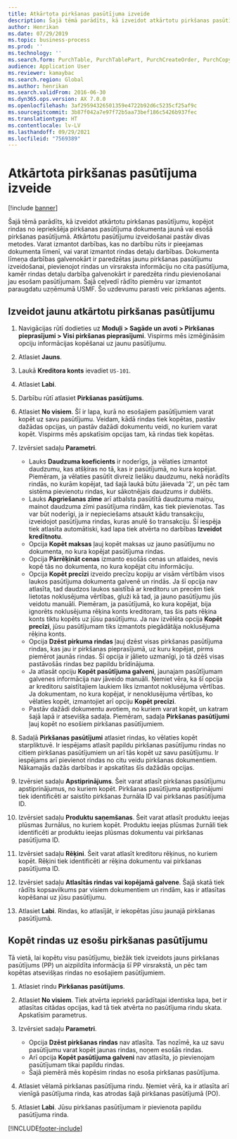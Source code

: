 ```yaml
---
title: Atkārtota pirkšanas pasūtījuma izveide
description: Šajā tēmā parādīts, kā izveidot atkārtotu pirkšanas pasūtījumu, kopējot rindas no iepriekšēja pirkšanas pasūtījuma dokumenta jaunā vai esošā pirkšanas pasūtījumā.
author: Henrikan
ms.date: 07/29/2019
ms.topic: business-process
ms.prod: ''
ms.technology: ''
ms.search.form: PurchTable, PurchTablePart, PurchCreateOrder, PurchCopying
audience: Application User
ms.reviewer: kamaybac
ms.search.region: Global
ms.author: henrikan
ms.search.validFrom: 2016-06-30
ms.dyn365.ops.version: AX 7.0.0
ms.openlocfilehash: 3af29594326501359e4722b92d6c5235cf25af9c
ms.sourcegitcommit: 3b87f042a7e97f72b5aa73bef186c5426b937fec
ms.translationtype: HT
ms.contentlocale: lv-LV
ms.lasthandoff: 09/29/2021
ms.locfileid: "7569389"
---
```

# <a name="create-a-repeat-purchase-order"></a>Atkārtota pirkšanas pasūtījuma izveide

[!include [banner](../../includes/banner.md)]

Šajā tēmā parādīts, kā izveidot atkārtotu pirkšanas pasūtījumu, kopējot rindas no iepriekšēja pirkšanas pasūtījuma dokumenta jaunā vai esošā pirkšanas pasūtījumā. Atkārtotu pasūtījumu izveidošanai pastāv divas metodes. Varat izmantot darbības, kas no darbību rūts ir pieejamas dokumenta līmenī, vai varat izmantot rindas detaļu darbības. Dokumenta līmeņa darbības galvenokārt ir paredzētas jaunu pirkšanas pasūtījumu izveidošanai, pievienojot rindas un virsraksta informāciju no cita pasūtījuma, kamēr rindas detaļu darbība galvenokārt ir paredzēta rindu pievienošanai jau esošam pasūtījumam. Šajā ceļvedī rādīto piemēru var izmantot paraugdatu uzņēmumā USMF. Šo uzdevumu parasti veic pirkšanas aģents.


## <a name="create-a-new-repeat-purchase-order"></a>Izveidot jaunu atkārtotu pirkšanas pasūtījumu
1. Navigācijas rūtī dodieties uz **Moduļi > Sagāde un avoti > Pirkšanas pieprasījumi > Visi pirkšanas pieprasījumi**. Vispirms mēs izmēģināsim opciju informācijas kopēšanai uz jaunu pasūtījumu.  
2. Atlasiet **Jauns**.
3. Laukā **Kreditora konts** ievadiet `US-101`.
4. Atlasiet **Labi**.
5. Darbību rūtī atlasiet **Pirkšanas pasūtījums**.
6. Atlasiet **No visiem**. Šī ir lapa, kurā no esošajiem pasūtījumiem varat kopēt uz savu pasūtījumu. Veidam, kādā rindas tiek kopētas, pastāv dažādas opcijas, un pastāv dažādi dokumentu veidi, no kuriem varat kopēt. Vispirms mēs apskatīsim opcijas tam, kā rindas tiek kopētas. 
7. Izvērsiet sadaļu **Parametri**.

    - Lauks **Daudzuma koeficients** ir noderīgs, ja vēlaties izmantot daudzumu, kas atšķiras no tā, kas ir pasūtījumā, no kura kopējat. Piemēram, ja vēlaties pasūtīt divreiz lielāku daudzumu, nekā norādīts rindās, no kurām kopējat, tad šajā laukā būtu jāievada '2', un pēc tam sistēma pievienotu rindas, kur sākotnējais daudzums ir dublēts.  
    - Lauks **Apgriešanas zīme** arī atbalsta pasūtītā daudzuma maiņu, mainot daudzuma zīmi pasūtījuma rindām, kas tiek pievienotas. Tas var būt noderīgi, ja ir nepieciešams atsaukt kādu transakciju, izveidojot pasūtījuma rindas, kuras anulē šo transakciju. Šī iespēja tiek atlasīta automātiski, kad lapa tiek atvērta no darbības **Izveidot kredītnotu**.  
    - Opcija **Kopēt maksas** ļauj kopēt maksas uz jauno pasūtījumu no dokumenta, no kura kopējat pasūtījuma rindas.  
    - Opcija **Pārrēķināt cenas** izmanto esošās cenas un atlaides, nevis kopē tās no dokumenta, no kura kopējat citu informāciju.  
    - Opcija **Kopēt precīzi** izveido precīzu kopiju ar visām vērtībām visos laukos pasūtījuma dokumenta galvenē un rindās. Ja šī opcija nav atlasīta, tad daudzos laukos saistībā ar kreditoru un precēm tiek lietotas noklusējuma vērtības, gluži kā tad, ja jauno pasūtījumu jūs veidotu manuāli. Piemēram, ja pasūtījumā, ko kura kopējat, bija ignorēts noklusējuma rēķina konts kreditoram, tas šis pats rēķina konts tiktu kopēts uz jūsu pasūtījumu. Ja nav izvēlēta opcija **Kopēt precīzi**, jūsu pasūtījumam tiks izmantots piegādātāja noklusējuma rēķina konts.  
    - Opcija **Dzēst pirkuma rindas** ļauj dzēst visas pirkšanas pasūtījuma rindas, kas jau ir pirkšanas pieprasījumā, uz kuru kopējat, pirms piemērot jaunās rindas. Šī opcija ir jālieto uzmanīgi, jo tā dzēš visas pastāvošās rindas bez papildu brīdinājuma.  
    - Ja atlasāt opciju **Kopēt pasūtījuma galveni**, jaunajam pasūtījumam galvenes informācija nav jāveido manuāli. Ņemiet vēra, ka šī opcija ar kreditoru saistītajiem laukiem liks izmantot noklusējuma vērtības. Ja dokumentam, no kura kopējat, ir nenoklusējuma vērtības, ko vēlaties kopēt, izmantojiet arī opciju **Kopēt precīzi**.   
    - Pastāv dažādi dokumentu avotiem, no kuriem varat kopēt, un katram šajā lapā ir atsevišķa sadaļa. Piemēram, sadaļa **Pirkšanas pasūtījumi** ļauj kopēt no esošiem pirkšanas pasūtījumiem.  

8. Sadaļā **Pirkšanas pasūtījumi** atlasiet rindas, ko vēlaties kopēt starpliktuvē. Ir iespējams atlasīt papildu pirkšanas pasūtījumu rindas no citiem pirkšanas pasūtījumiem un arī tās kopēt uz savu pasūtījumu. Ir iespējams arī pievienot rindas no citu veidu pirkšanas dokumentiem. Nākamajās dažās darbības ir apskatītas šīs dažādās opcijas.  
9. Izvērsiet sadaļu **Apstiprinājums**. Šeit varat atlasīt pirkšanas pasūtījumu apstiprinājumus, no kuriem kopēt. Pirkšanas pasūtījuma apstiprinājumi tiek identificēti ar saistīto pirkšanas žurnāla ID vai pirkšanas pasūtījuma ID.  
10. Izvērsiet sadaļu **Produktu saņemšanas**. Šeit varat atlasīt produktu ieejas plūsmas žurnālus, no kuriem kopēt. Produktu ieejas plūsmas žurnāli tiek identificēti ar produktu ieejas plūsmas dokumentu vai pirkšanas pasūtījuma ID.   
11. Izvērsiet sadaļu **Rēķini**. Šeit varat atlasīt kreditoru rēķinus, no kuriem kopēt. Rēķini tiek identificēti ar rēķina dokumentu vai pirkšanas pasūtījuma ID.   
12. Izvērsiet sadaļu **Atlasītās rindas vai kopējamā galvene**. Šajā skatā tiek rādīts kopsavilkums par visiem dokumentiem un rindām, kas ir atlasītas kopēšanai uz jūsu pasūtījumu.   
13. Atlasiet **Labi**. Rindas, ko atlasījāt, ir iekopētas jūsu jaunajā pirkšanas pasūtījumā.   

## <a name="copy-lines-to-an-existing-purchase-order"></a>Kopēt rindas uz esošu pirkšanas pasūtījumu  

Tā vietā, lai kopētu visu pasūtījumu, biežāk tiek izveidots jauns pirkšanas pasūtījums (PP) un aizpildīta informācija šī PP virsrakstā, un pēc tam kopētas atsevišķas rindas no esošajiem pasūtījumiem.  

1. Atlasiet rindu **Pirkšanas pasūtījums**.
2. Atlasiet **No visiem**. Tiek atvērta iepriekš parādītajai identiska lapa, bet ir atlasītas citādas opcijas, kad tā tiek atvērta no pasūtījuma rindu skata. Apskatīsim parametrus.   
3. Izvērsiet sadaļu **Parametri**.

    - Opcija **Dzēst pirkšanas rindas** nav atlasīta. Tas nozīmē, ka uz savu pasūtījumu varat kopēt jaunas rindas, noņem esošās rindas.   
    - Arī opcija **Kopēt pasūtījuma galveni** nav atlasīta, jo pievienojam pasūtījumam tikai papildu rindas.   
    - Šajā piemērā mēs kopēsim rindas no esoša pirkšanas pasūtījuma.   

4. Atlasiet vēlamā pirkšanas pasūtījuma rindu. Ņemiet vērā, ka ir atlasīta arī vienīgā pasūtījuma rinda, kas atrodas šajā pirkšanas pasūtījumā (PO).  
5. Atlasiet **Labi**. Jūsu pirkšanas pasūtījumam ir pievienota papildu pasūtījuma rinda.  



[!INCLUDE[footer-include](../../../includes/footer-banner.md)]